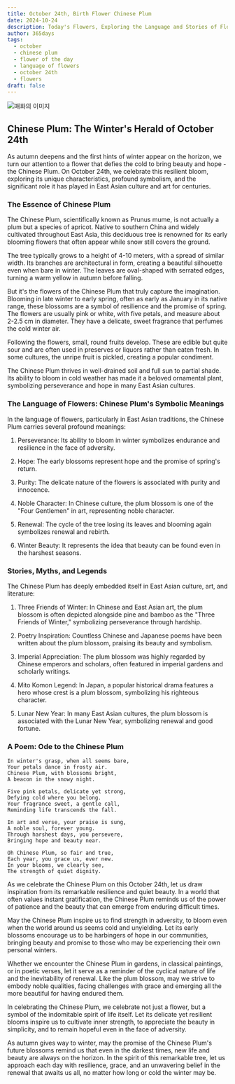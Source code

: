 ```yaml
---
title: October 24th, Birth Flower Chinese Plum
date: 2024-10-24
description: Today's Flowers, Exploring the Language and Stories of Flowers Chinese Plum
author: 365days
tags:
  - october
  - chinese plum
  - flower of the day
  - language of flowers
  - october 24th
  - flowers
draft: false
---
```


![매화의 이미지](https://cdn.pixabay.com/photo/2021/03/07/08/28/plum-blossom-6075483_1280.jpg#center)


## Chinese Plum: The Winter's Herald of October 24th

As autumn deepens and the first hints of winter appear on the horizon, we turn our attention to a flower that defies the cold to bring beauty and hope - the Chinese Plum. On October 24th, we celebrate this resilient bloom, exploring its unique characteristics, profound symbolism, and the significant role it has played in East Asian culture and art for centuries.

### The Essence of Chinese Plum

The Chinese Plum, scientifically known as Prunus mume, is not actually a plum but a species of apricot. Native to southern China and widely cultivated throughout East Asia, this deciduous tree is renowned for its early blooming flowers that often appear while snow still covers the ground.

The tree typically grows to a height of 4-10 meters, with a spread of similar width. Its branches are architectural in form, creating a beautiful silhouette even when bare in winter. The leaves are oval-shaped with serrated edges, turning a warm yellow in autumn before falling.

But it's the flowers of the Chinese Plum that truly capture the imagination. Blooming in late winter to early spring, often as early as January in its native range, these blossoms are a symbol of resilience and the promise of spring. The flowers are usually pink or white, with five petals, and measure about 2-2.5 cm in diameter. They have a delicate, sweet fragrance that perfumes the cold winter air.

Following the flowers, small, round fruits develop. These are edible but quite sour and are often used in preserves or liquors rather than eaten fresh. In some cultures, the unripe fruit is pickled, creating a popular condiment.

The Chinese Plum thrives in well-drained soil and full sun to partial shade. Its ability to bloom in cold weather has made it a beloved ornamental plant, symbolizing perseverance and hope in many East Asian cultures.

### The Language of Flowers: Chinese Plum's Symbolic Meanings

In the language of flowers, particularly in East Asian traditions, the Chinese Plum carries several profound meanings:

1. Perseverance: Its ability to bloom in winter symbolizes endurance and resilience in the face of adversity.

2. Hope: The early blossoms represent hope and the promise of spring's return.

3. Purity: The delicate nature of the flowers is associated with purity and innocence.

4. Noble Character: In Chinese culture, the plum blossom is one of the "Four Gentlemen" in art, representing noble character.

5. Renewal: The cycle of the tree losing its leaves and blooming again symbolizes renewal and rebirth.

6. Winter Beauty: It represents the idea that beauty can be found even in the harshest seasons.

### Stories, Myths, and Legends

The Chinese Plum has deeply embedded itself in East Asian culture, art, and literature:

1. Three Friends of Winter: In Chinese and East Asian art, the plum blossom is often depicted alongside pine and bamboo as the "Three Friends of Winter," symbolizing perseverance through hardship.

2. Poetry Inspiration: Countless Chinese and Japanese poems have been written about the plum blossom, praising its beauty and symbolism.

3. Imperial Appreciation: The plum blossom was highly regarded by Chinese emperors and scholars, often featured in imperial gardens and scholarly writings.

4. Mito Komon Legend: In Japan, a popular historical drama features a hero whose crest is a plum blossom, symbolizing his righteous character.

5. Lunar New Year: In many East Asian cultures, the plum blossom is associated with the Lunar New Year, symbolizing renewal and good fortune.

### A Poem: Ode to the Chinese Plum

	In winter's grasp, when all seems bare,
	Your petals dance in frosty air.
	Chinese Plum, with blossoms bright,
	A beacon in the snowy night.
	
	Five pink petals, delicate yet strong,
	Defying cold where you belong.
	Your fragrance sweet, a gentle call,
	Reminding life transcends the fall.
	
	In art and verse, your praise is sung,
	A noble soul, forever young.
	Through harshest days, you persevere,
	Bringing hope and beauty near.
	
	Oh Chinese Plum, so fair and true,
	Each year, you grace us, ever new.
	In your blooms, we clearly see,
	The strength of quiet dignity.

As we celebrate the Chinese Plum on this October 24th, let us draw inspiration from its remarkable resilience and quiet beauty. In a world that often values instant gratification, the Chinese Plum reminds us of the power of patience and the beauty that can emerge from enduring difficult times.

May the Chinese Plum inspire us to find strength in adversity, to bloom even when the world around us seems cold and unyielding. Let its early blossoms encourage us to be harbingers of hope in our communities, bringing beauty and promise to those who may be experiencing their own personal winters.

Whether we encounter the Chinese Plum in gardens, in classical paintings, or in poetic verses, let it serve as a reminder of the cyclical nature of life and the inevitability of renewal. Like the plum blossom, may we strive to embody noble qualities, facing challenges with grace and emerging all the more beautiful for having endured them.

In celebrating the Chinese Plum, we celebrate not just a flower, but a symbol of the indomitable spirit of life itself. Let its delicate yet resilient blooms inspire us to cultivate inner strength, to appreciate the beauty in simplicity, and to remain hopeful even in the face of adversity.

As autumn gives way to winter, may the promise of the Chinese Plum's future blossoms remind us that even in the darkest times, new life and beauty are always on the horizon. In the spirit of this remarkable tree, let us approach each day with resilience, grace, and an unwavering belief in the renewal that awaits us all, no matter how long or cold the winter may be.